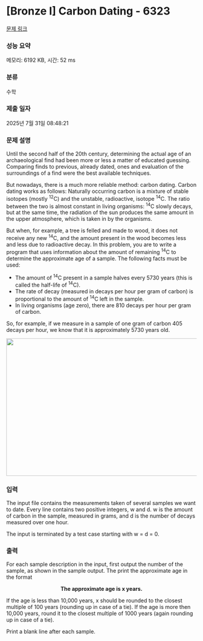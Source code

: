 # [Bronze I] Carbon Dating - 6323 

[문제 링크](https://www.acmicpc.net/problem/6323) 

### 성능 요약

메모리: 6192 KB, 시간: 52 ms

### 분류

수학

### 제출 일자

2025년 7월 31일 08:48:21

### 문제 설명

<p>Until the second half of the 20th century, determining the actual age of an archaeological find had been more or less a matter of educated guessing. Comparing finds to previous, already dated, ones and evaluation of the surroundings of a find were the best available techniques.</p>

<p>But nowadays, there is a much more reliable method: carbon dating. Carbon dating works as follows: Naturally occurring carbon is a mixture of stable isotopes (mostly <sup>12</sup>C) and the unstable, radioactive, isotope <sup>14</sup>C. The ratio between the two is almost constant in living organisms: <sup>14</sup>C slowly decays, but at the same time, the radiation of the sun produces the same amount in the upper atmosphere, which is taken in by the organisms.</p>

<p>But when, for example, a tree is felled and made to wood, it does not receive any new <sup>14</sup>C, and the amount present in the wood becomes less and less due to radioactive decay. In this problem, you are to write a program that uses information about the amount of remaining <sup>14</sup>C to determine the approximate age of a sample. The following facts must be used:</p>

<ul>
	<li>The amount of <sup>14</sup>C present in a sample halves every 5730 years (this is called the half-life of <sup>14</sup>C).</li>
	<li>The rate of decay (measured in decays per hour per gram of carbon) is proportional to the amount of <sup>14</sup>C left in the sample.</li>
	<li>In living organisms (age zero), there are 810 decays per hour per gram of carbon.</li>
</ul>

<p>So, for example, if we measure in a sample of one gram of carbon 405 decays per hour, we know that it is approximately 5730 years old.</p>

<p style="text-align: center;"><img alt="" src="https://www.acmicpc.net/upload/images2/carbon.png" style="height:364px; width:533px"></p>

### 입력 

 <p>The input file contains the measurements taken of several samples we want to date. Every line contains two positive integers, w and d. w is the amount of carbon in the sample, measured in grams, and d is the number of decays measured over one hour.</p>

<p>The input is terminated by a test case starting with w = d = 0.</p>

### 출력 

 <p>For each sample description in the input, first output the number of the sample, as shown in the sample output. The print the approximate age in the format</p>

<p style="text-align: center;"><strong>The approximate age is x years.</strong></p>

<p>If the age is less than 10,000 years, x should be rounded to the closest multiple of 100 years (rounding up in case of a tie). If the age is more then 10,000 years, round it to the closest multiple of 1000 years (again rounding up in case of a tie).</p>

<p>Print a blank line after each sample.</p>

